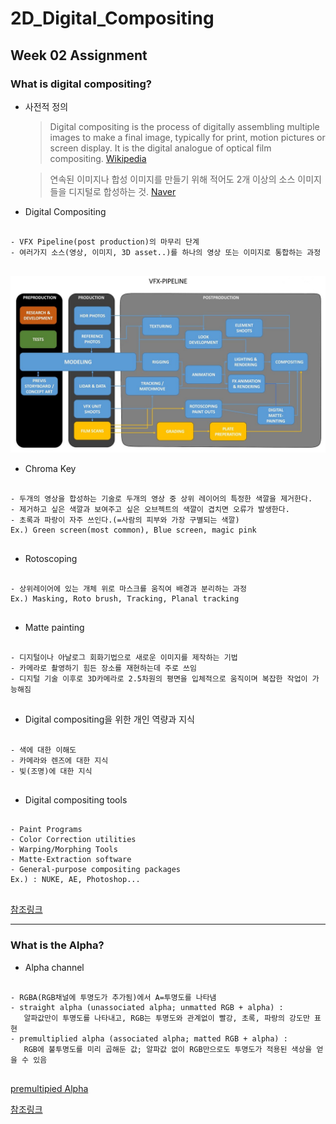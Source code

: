 # 2D_Digital_Compositing
## Week 02 Assignment
### What is digital compositing?
+ 사전적 정의

    > Digital compositing is the process of digitally assembling multiple images to make a final image,
  typically for print, motion pictures or screen display. It is the digital analogue of optical film compositing. [Wikipedia](https://en.wikipedia.org/wiki/Digital_compositing)

    > 연속된 이미지나 합성 이미지를 만들기 위해 적어도 2개 이상의 소스 이미지들을 디지털로 합성하는 것. [Naver](https://terms.naver.com/entry.nhn?docId=1649302&cid=50372&categoryId=50372)

+ Digital Compositing
<pre>
<code>
- VFX Pipeline(post production)의 마무리 단계
- 여러가지 소스(영상, 이미지, 3D asset..)를 하나의 영상 또는 이미지로 통합하는 과정
</code>
</pre>

![alt](https://github.com/JuSeongYong/2D_Digital_Compositing/blob/master/Week03/the-vfx-pipeline.jpg)
+ Chroma Key
<pre>
<code>
- 두개의 영상을 합성하는 기술로 두개의 영상 중 상위 레이어의 특정한 색깔을 제거한다.
- 제거하고 싶은 색깔과 보여주고 싶은 오브젝트의 색깔이 겹치면 오류가 발생한다.
- 초록과 파랑이 자주 쓰인다.(=사람의 피부와 가장 구별되는 색깔)
Ex.) Green screen(most common), Blue screen, magic pink
</code>
</pre>

+ Rotoscoping
<pre>
<code>
- 상위레이어에 있는 개체 위로 마스크를 움직여 배경과 분리하는 과정
Ex.) Masking, Roto brush, Tracking, Planal tracking
</code>
</pre>

+ Matte painting
<pre>
<code>
- 디지털이나 아날로그 회화기법으로 새로운 이미지를 제작하는 기법
- 카메라로 촬영하기 힘든 장소를 재현하는데 주로 쓰임
- 디지털 기술 이후로 3D카메라로 2.5차원의 평면을 입체적으로 움직이며 복잡한 작업이 가능해짐
</code>
</pre>

+ Digital compositing을 위한 개인 역량과 지식
<pre>
<code>
- 색에 대한 이해도
- 카메라와 렌즈에 대한 지식
- 빛(조명)에 대한 지식
</code>
</pre>

+ Digital compositing tools
<pre>
<code>
- Paint Programs
- Color Correction utilities
- Warping/Morphing Tools
- Matte-Extraction software
- General-purpose compositing packages
Ex.) : NUKE, AE, Photoshop...
</code>
</pre>
[참조링크](http://mlab.taik.fi/touch/DCN/DGbackup.html)

---------------------
### What is the Alpha?

+ Alpha channel
<pre>
<code>
- RGBA(RGB채널에 투명도가 추가됨)에서 A=투명도를 나타냄
- straight alpha (unassociated alpha; unmatted RGB + alpha) : 
   알파값만이 투명도를 나타내고, RGB는 투명도와 관계없이 빨강, 초록, 파랑의 강도만 표현
- premultiplied alpha (associated alpha; matted RGB + alpha) : 
   RGB에 불투명도를 미리 곱해둔 값; 알파값 없이 RGB만으로도 투명도가 적용된 색상을 얻을 수 있음
</code>
</pre>



[premultipied Alpha](https://github.com/JuSeongYong/2D_Digital_Compositing/blob/master/Week03/Premultiplied%20alpha.png)

[참조링크](https://www.cgdirector.com/premultiplied-alpha-vs-straight-alpha/)
